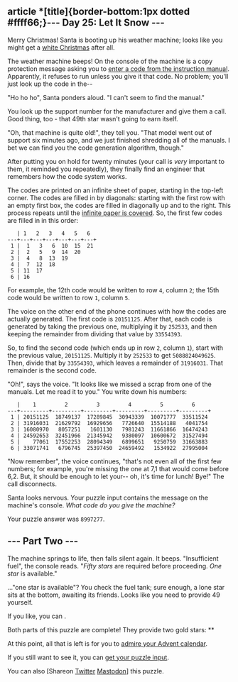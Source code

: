 
article \*[title]{border-bottom:1px dotted #ffff66;}--- Day 25: Let It Snow ---
---------------------------

Merry Christmas! Santa is booting up his weather machine; looks like you might get a [white Christmas](1) after all.


The weather machine beeps! On the console of the machine is a copy protection message asking you to [enter a code from the instruction manual](https://en.wikipedia.org/wiki/Copy_protection#Early_video_games). Apparently, it refuses to run unless you give it that code. No problem; you'll just look up the code in the--


"Ho ho ho", Santa ponders aloud. "I can't seem to find the manual."


You look up the support number for the manufacturer and give them a call. Good thing, too - that 49th star wasn't going to earn itself.


"Oh, that machine is quite old!", they tell you. "That model went out of support six minutes ago, and we just finished shredding all of the manuals. I bet we can find you the code generation algorithm, though."


After putting you on hold for twenty minutes (your call is *very* important to them, it reminded you repeatedly), they finally find an engineer that remembers how the code system works.


The codes are printed on an infinite sheet of paper, starting in the top-left corner. The codes are filled in by diagonals: starting with the first row with an empty first box, the codes are filled in diagonally up and to the right. This process repeats until the [infinite paper is covered](https://en.wikipedia.org/wiki/Cantor's_diagonal_argument). So, the first few codes are filled in in this order:



```
   | 1   2   3   4   5   6  
---+---+---+---+---+---+---+
 1 |  1   3   6  10  15  21
 2 |  2   5   9  14  20
 3 |  4   8  13  19
 4 |  7  12  18
 5 | 11  17
 6 | 16

```

For example, the 12th code would be written to row `4`, column `2`; the 15th code would be written to row `1`, column `5`.


The voice on the other end of the phone continues with how the codes are actually generated. The first code is `20151125`. After that, each code is generated by taking the previous one, multiplying it by `252533`, and then keeping the remainder from dividing that value by `33554393`.


So, to find the second code (which ends up in row `2`, column `1`), start with the previous value, `20151125`. Multiply it by `252533` to get `5088824049625`. Then, divide that by `33554393`, which leaves a remainder of `31916031`. That remainder is the second code.


"Oh!", says the voice. "It looks like we missed a scrap from one of the manuals. Let me read it to you." You write down his numbers:



```
   |    1         2         3         4         5         6
---+---------+---------+---------+---------+---------+---------+
 1 | 20151125  18749137  17289845  30943339  10071777  33511524
 2 | 31916031  21629792  16929656   7726640  15514188   4041754
 3 | 16080970   8057251   1601130   7981243  11661866  16474243
 4 | 24592653  32451966  21345942   9380097  10600672  31527494
 5 |    77061  17552253  28094349   6899651   9250759  31663883
 6 | 33071741   6796745  25397450  24659492   1534922  27995004

```

"Now remember", the voice continues, "that's not even all of the first few numbers; for example, you're missing the one at 7,1 that would come before 6,2. But, it should be enough to let your-- oh, it's time for lunch! Bye!" The call disconnects.


Santa looks nervous. Your puzzle input contains the message on the machine's console. *What code do you give the machine?*



Your puzzle answer was `8997277`.

--- Part Two ---
----------------

The machine springs to life, then falls silent again. It beeps. "Insufficient fuel", the console reads. "*Fifty stars* are required before proceeding. *One star* is available."


..."one star is available"? You check the fuel tank; sure enough, a lone star sits at the bottom, awaiting its friends. Looks like you need to provide 49 yourself.



If you like, you can .


Both parts of this puzzle are complete! They provide two gold stars: \*\*


At this point, all that is left is for you to [admire your Advent calendar](/2015).


If you still want to see it, you can [get your puzzle input](25/input).


You can also [Shareon
 [Twitter](https://twitter.com/intent/tweet?text=I%27ve+completed+%22Let+It+Snow%22+%2D+Day+25+%2D+Advent+of+Code+2015&url=https%3A%2F%2Fadventofcode%2Ecom%2F2015%2Fday%2F25&related=ericwastl&hashtags=AdventOfCode)
[Mastodon](javascript:void(0);)] this puzzle.


